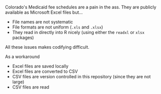 Colorado's Medicaid fee schedules are a pain in the ass.
They are publicly available as Microsoft Excel files but...

* File names are not systematic
* File formats are not uniform (`.xls` and `.xlsx`)
* They read in directly into R nicely (using either the `readxl` or `xlsx` packages)

All these issues makes codifying difficult.

As a workaround

* Excel files are saved locally
* Excel files are converted to CSV
* CSV files are version controlled in this repository (since they are not large)
* CSV files are read
